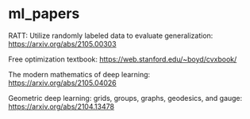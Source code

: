 # ml_papers

RATT: Utilize randomly labeled data to evaluate generalization: https://arxiv.org/abs/2105.00303

Free optimization textbook: https://web.stanford.edu/~boyd/cvxbook/

The modern mathematics of deep learning: https://arxiv.org/abs/2105.04026

Geometric deep learning: grids, groups, graphs, geodesics, and gauge: https://arxiv.org/abs/2104.13478
